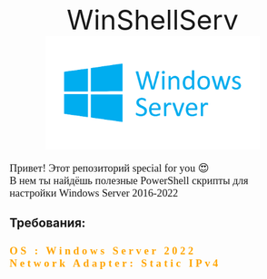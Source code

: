 <head>
        <link rel="stylesheet" href="https://fonts.googleapis.com/css?family=Sofia&effect=fire-animation">
        <link rel="stylesheet" href="https://fonts.googleapis.com/css?family=Audiowide">
        <link rel="stylesheet" href="https://fonts.googleapis.com/css?family=Source Sans Pro">
        <style>
        p{
            font-family: Source Sans Pro;
            font-size: 14pt;
        }
        h3{
            font-family: Audiowide;
            font-size: 14pt;
            color: orange;
            letter-spacing: .3rem;
        }
        </style>      
    </head>
    <body>
        <center>
        <div class="font-effect-fire-animation"><font size=14pt>WinShellServ</font></div>
        </center>
        <center>
        <img src="ReadMe Assets/winserver.png" height=200px>
        </center>
        <p>
            Привет! Этот репозиторий special for you 😍<br> 
            В нем ты найдёшь полезные PowerShell скрипты для настройки Windows Server 2016-2022
        </p>
        <h2>
            Требования:
        </h2>
        <h3>
            OS : Windows Server 2022<br>
            Network Adapter: Static IPv4
        <h3>
    </body>
</html>